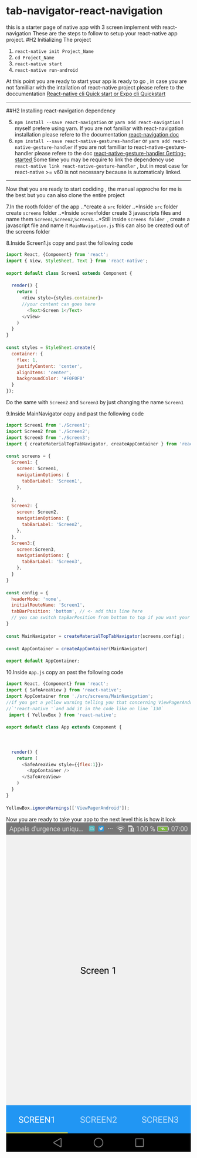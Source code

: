 # tab-navigator-react-navigation
this is a starter page of native app with 3 screen implement with react-navigation 
These are the steps to follow to setup your react-native app project.
#H2 Initializing The project
1. `react-native init Project_Name`
2. `cd Project_Name `
3. `react-native start`
4. `react-native run-android`

At this point you are ready to start your app is ready to go , in case you are not familliar with the intallation of react-native project please
refere to the doccumentation [React-native cli Quick start or Expo cli Quickstart ](https://facebook.github.io/react-native/docs/getting-started
"react-native getting start") 
***
##H2 Installing react-navigation dependency

5. `npm install --save react-navigation` or `yarn add react-navigation` I myself prefere using yarn.
If you are not familiar with react-navigation installation please refere to the documentation 
[react-navigation doc ](https://reactnavigation.org/docs/en/getting-started.html) 
6. `npm install --save react-native-gestures-handler` or `yarn add react-native-gesture-handler`
if you are not familliar to react-native-gesture-handler please refere to the doc 
[react-native-gesture-handler Getting-started ](https://kmagiera.github.io/react-native-gesture-handler/docs/getting-started.html)
Some time you may be require to link the dependency use `react-native link react-native-gesture-handler` , 
but in most case for react-native >= v60 is not necessary because is automaticaly linked.

***

Now that you are ready to start codiding , the manual approche for me is the best but you can also clone the entire project 

7.In the rooth folder of the app 
..*create a `src` folder 
..*Inside `src` folder create `screens` folder
..*Inside `screen`folder create 3 javascripts files and name them `Screen1`,`Screen2`,`Screen3`.
..*Still inside `screens folder `, create a javascript file and name it `MainNavigation.js` this can also be created out of the screens folder

8.Inside Screen1.js copy and past the following code 
```javascript
import React, {Component} from 'react';
import { View, StyleSheet, Text } from 'react-native';

export default class Screen1 extends Component {

  render() {
    return (
      <View style={styles.container}>
      //your content can goes here
        <Text>Screen 1</Text>
      </View>
    )
  }
}

const styles = StyleSheet.create({
  container: {
    flex: 1,
    justifyContent: 'center',
    alignItems: 'center',
    backgroundColor: '#F0F0F0'
  }
});

```
Do the same with `Screen2` and `Screen3` by just changing the name `Screen1`

9.Inside MainNavigator copy and past the following code

``` javascript
import Screen1 from './Screen1';
import Screen2 from './Screen2';
import Screen3 from './Screen3';
import { createMaterialTopTabNavigator, createAppContainer } from 'react-navigation';

const screens = {
  Screen1: {
    screen: Screen1,
    navigationOptions: {
      tabBarLabel: 'Screen1',
    },
    
  },
  Screen2: {
    screen: Screen2,
    navigationOptions: {
      tabBarLabel: 'Screen2',
    },
  },
  Screen3:{
    screen:Screen3,
    navigationOptions: {
      tabBarLabel: 'Screen3',
    },
  }
}

const config = {
  headerMode: 'none',
  initialRouteName: 'Screen1',
  tabBarPosition: 'bottom', // <- add this line here
  // you can switch tapBarPosition from bottom to top if you want your bar tabbar to appear on the top of the page 
}

const MainNavigator = createMaterialTopTabNavigator(screens,config);

const AppContainer = createAppContainer(MainNavigator)

export default AppContainer;
```
10.Inside `App.js`
copy an past the following code 
```javascript
import React, {Component} from 'react';
import { SafeAreaView } from 'react-native';
import AppContainer from './src/screens/MainNavigation';
//if you get a yellow warning telling you that concerning ViewPagerAndroid import the `{YellowBox}`
//`'react-native '`and add it in the code like on line `130`
 import { YellowBox } from 'react-native';

export default class App extends Component {

 
  
  render() {
    return (
      <SafeAreaView style={{flex:1}}>
        <AppContainer />
      </SafeAreaView>
    )
  }
}

YellowBox.ignoreWarnings(['ViewPagerAndroid']);
```
Now you are ready to take your app to the next level this is how it look
![alt text](https://github.com/MariusMonkam/tab-navigator-react-navigation/blob/master/Screenshot_2019-08-13-07-00-42.png "3 screens react-navigation")

